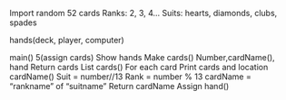 Import random
52 cards
Ranks: 2, 3, 4…
Suits: hearts, diamonds, clubs, spades

hands(deck, player, computer)

main()
	5(assign cards)
	Show hands
Make cards()
	Number,cardName(), hand
Return cards
List cards()
	For each card
		Print cards and location
cardName()
	Suit = number//13
	Rank = number % 13
	cardName = “rankname” of “suitname”
	Return cardName
Assign hand()
	
